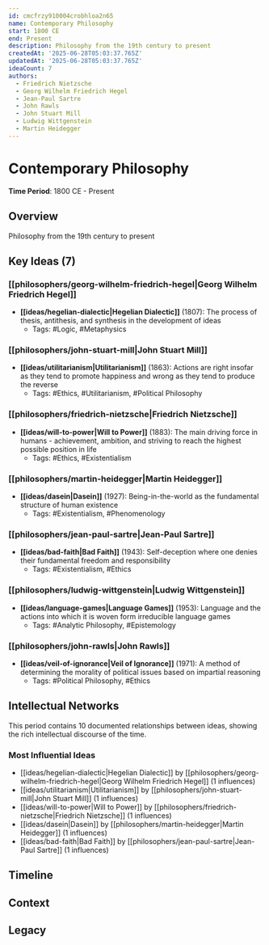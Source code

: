 ```yaml
---
id: cmcfrzy910004crobhloa2n65
name: Contemporary Philosophy
start: 1800 CE
end: Present
description: Philosophy from the 19th century to present
createdAt: '2025-06-28T05:03:37.765Z'
updatedAt: '2025-06-28T05:03:37.765Z'
ideaCount: 7
authors:
  - Friedrich Nietzsche
  - Georg Wilhelm Friedrich Hegel
  - Jean-Paul Sartre
  - John Rawls
  - John Stuart Mill
  - Ludwig Wittgenstein
  - Martin Heidegger
---
```

# Contemporary Philosophy

**Time Period**: 1800 CE - Present

## Overview

Philosophy from the 19th century to present

## Key Ideas (7)

### [[philosophers/georg-wilhelm-friedrich-hegel|Georg Wilhelm Friedrich Hegel]]

- **[[ideas/hegelian-dialectic|Hegelian Dialectic]]** (1807): The process of thesis, antithesis, and synthesis in the development of ideas
  - Tags: #Logic, #Metaphysics

### [[philosophers/john-stuart-mill|John Stuart Mill]]

- **[[ideas/utilitarianism|Utilitarianism]]** (1863): Actions are right insofar as they tend to promote happiness and wrong as they tend to produce the reverse
  - Tags: #Ethics, #Utilitarianism, #Political Philosophy

### [[philosophers/friedrich-nietzsche|Friedrich Nietzsche]]

- **[[ideas/will-to-power|Will to Power]]** (1883): The main driving force in humans - achievement, ambition, and striving to reach the highest possible position in life
  - Tags: #Ethics, #Existentialism

### [[philosophers/martin-heidegger|Martin Heidegger]]

- **[[ideas/dasein|Dasein]]** (1927): Being-in-the-world as the fundamental structure of human existence
  - Tags: #Existentialism, #Phenomenology

### [[philosophers/jean-paul-sartre|Jean-Paul Sartre]]

- **[[ideas/bad-faith|Bad Faith]]** (1943): Self-deception where one denies their fundamental freedom and responsibility
  - Tags: #Existentialism, #Ethics

### [[philosophers/ludwig-wittgenstein|Ludwig Wittgenstein]]

- **[[ideas/language-games|Language Games]]** (1953): Language and the actions into which it is woven form irreducible language games
  - Tags: #Analytic Philosophy, #Epistemology

### [[philosophers/john-rawls|John Rawls]]

- **[[ideas/veil-of-ignorance|Veil of Ignorance]]** (1971): A method of determining the morality of political issues based on impartial reasoning
  - Tags: #Political Philosophy, #Ethics

## Intellectual Networks

This period contains 10 documented relationships between ideas, showing the rich intellectual discourse of the time.

### Most Influential Ideas

- [[ideas/hegelian-dialectic|Hegelian Dialectic]] by [[philosophers/georg-wilhelm-friedrich-hegel|Georg Wilhelm Friedrich Hegel]] (1 influences)
- [[ideas/utilitarianism|Utilitarianism]] by [[philosophers/john-stuart-mill|John Stuart Mill]] (1 influences)
- [[ideas/will-to-power|Will to Power]] by [[philosophers/friedrich-nietzsche|Friedrich Nietzsche]] (1 influences)
- [[ideas/dasein|Dasein]] by [[philosophers/martin-heidegger|Martin Heidegger]] (1 influences)
- [[ideas/bad-faith|Bad Faith]] by [[philosophers/jean-paul-sartre|Jean-Paul Sartre]] (1 influences)

## Timeline

<!-- Add a chronological timeline of major events and ideas from this period -->

## Context

<!-- Add historical, cultural, and political context for this period -->

## Legacy

<!-- Discuss how this period influenced later philosophical thought -->

